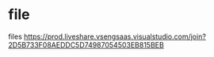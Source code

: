 # file
files
https://prod.liveshare.vsengsaas.visualstudio.com/join?2D5B733F08AEDDC5D74987054503EB815BEB

